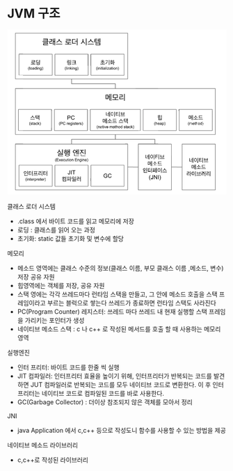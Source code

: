 # JVM 구조

![alt text](image.png)

클래스 로더 시스템

- .class 에서 바이트 코드를 읽고 메모리에 저장
- 로딩 : 클래스를 읽어 오는 과정
- 초기화: static 값들 초기화 및 변수에 할당

메모리

- 메소드 영역에는 클래스 수준의 정보(클래스 이름, 부모 클래스 이름 ,메소드, 변수) 저장 공유 자원
- 힙영역에는 객체를 저장, 공유 자원
- 스택 영에는 각각 쓰레드마다 런타임 스택을 만들고, 그 안에 메소드 호출을 스택 프레임이라고 부르는 블럭으로 쌓는다 쓰레드가 종료하면 런타임 스택도 사라진다
- PC(Program Counter) 레지스터: 쓰레드 마다 쓰레드 내 현재 실행할 스택 프레임을 가리키는 포인터가 생성
- 네이티브 메소드 스택 : c 나 c++ 로 작성된 메서드를 호출 할 때 사용하는 메모리 영역

실행엔진

- 인터 프리터: 바이트 코드를 한줄 씩 실행
- JIT 컴파일러: 인터프리터 효율을 높이기 위해, 인터프리터가 반복되는 코드를 발견하면 JUT 컴파일러로 반복되는 코드를 모두 네이티브 코드로 변환한다. 이 후 인터프리터는 네이티브 코드로 컴파일된 코드를 바로 사용한다.
- GC(Garbage Collector) : 더이상 참조되지 않은 객체를 모아서 정리

JNI

- java Application 에서 c,c++ 등으로 작성도니 함수를 사용할 수 있는 방법을 제공

네이티브 메소드 라이브러리

- c,c++로 작성된 라이브러리
